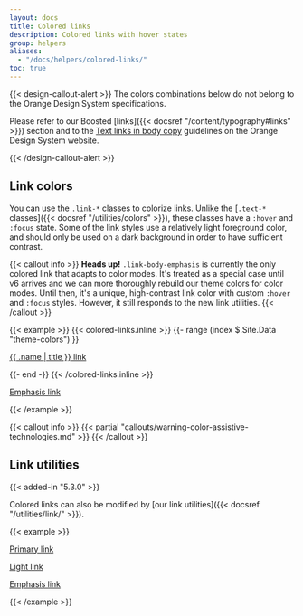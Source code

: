 ```yaml
---
layout: docs
title: Colored links
description: Colored links with hover states
group: helpers
aliases:
  - "/docs/helpers/colored-links/"
toc: true
---
```


{{< design-callout-alert >}}
The colors combinations below do not belong to the Orange Design System specifications.

Please refer to our Boosted [links]({{< docsref "/content/typography#links" >}}) section and to the [Text links in body copy](https://system.design.orange.com/0c1af118d/p/38f221-typography/t/56933e) guidelines on the Orange Design System website.

{{< /design-callout-alert >}}

## Link colors

You can use the `.link-*` classes to colorize links. Unlike the [`.text-*` classes]({{< docsref "/utilities/colors" >}}), these classes have a `:hover` and `:focus` state. Some of the link styles use a relatively light foreground color, and should only be used on a dark background in order to have sufficient contrast.

{{< callout info >}}
**Heads up!** `.link-body-emphasis` is currently the only colored link that adapts to color modes. It's treated as a special case until v6 arrives and we can more thoroughly rebuild our theme colors for color modes. Until then, it's a unique, high-contrast link color with custom `:hover` and `:focus` styles. However, it still responds to the new link utilities.
{{< /callout >}}

<!--Boosted mod: use `contrast_color` as background to ensure a good contrast-->
{{< example >}}
{{< colored-links.inline >}}
{{- range (index $.Site.Data "theme-colors") }}
<p><a href="#" class="link-{{ .name }}{{ with .contrast_color }} bg-{{ . }}{{ end }}">{{ .name | title }} link</a></p>
{{- end -}}
{{< /colored-links.inline >}}
<p><a href="#" class="link-body-emphasis">Emphasis link</a></p>
{{< /example >}}
<!--End mod-->

{{< callout info >}}
{{< partial "callouts/warning-color-assistive-technologies.md" >}}
{{< /callout >}}

## Link utilities

{{< added-in "5.3.0" >}}

Colored links can also be modified by [our link utilities]({{< docsref "/utilities/link/" >}}).

<!--Boosted mod: feature limited to primary and light, we don't loop over "theme-colors; body-emphasis is treated on its own"-->
{{< example >}}
<p><a href="#" class="link-primary link-offset-2 link-underline-opacity-10 link-underline-opacity-100-hover">Primary link</a></p>
<p><a href="#" class="link-light link-offset-2 link-underline-opacity-10 link-underline-opacity-100-hover">Light link</a></p>
<p><a href="#" class="link-body-emphasis link-offset-2 link-underline-opacity-10 link-underline-opacity-75-hover">Emphasis link</a></p>
{{< /example >}}
